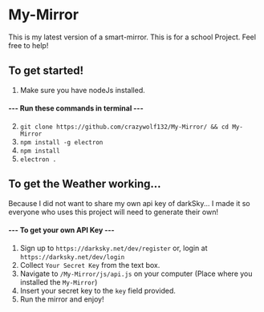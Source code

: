 # My-Mirror
This is my latest version of a smart-mirror. This is for a school Project. Feel free to help!

## To get started!
1) Make sure you have nodeJs installed.
#### --- Run these commands in terminal ---
2) `git clone https://github.com/crazywolf132/My-Mirror/ && cd My-Mirror`
3) `npm install -g electron`
4) `npm install`
5) `electron .`

## To get the Weather working...
Because I did not want to share my own api key of darkSky... I made it so
everyone who uses this project will need to generate their own!

#### --- To get your own API Key ---
1) Sign up to `https://darksky.net/dev/register` or, login at `https://darksky.net/dev/login`
2) Collect `Your Secret Key` from the text box.
3) Navigate to `/My-Mirror/js/api.js` on your computer (Place where you installed the `My-Mirror`)
4) Insert your secret key to the `key` field provided.
5) Run the mirror and enjoy!
